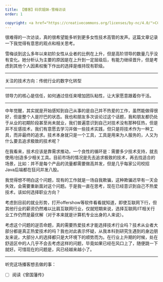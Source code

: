 ```yaml
---
title: 【播客】码农姐妹-雪梅访谈
order: 1

copyright: <a href="https://creativecommons.org/licenses/by-nc/4.0/">CC BY-NC 4.0协议</a>
---
```


很难得的一次访谈，真的很希望能多听到更多女性技术高管的发声。这篇文章记录一下我觉得有意思的观点和相关思考。

雪梅谈到这么多年以来初阶女性从业者的比例在上升，但是高阶领导的数量几乎没有变化。她分析认为主要的原因是在上升到一定层级后，有能力继续晋升，但是考虑到其他个人因素权衡下作出的选择是维持现有职级。

---

关注的技术方向：传统行业的数字化转型

---

领导力的核心是信任，如何通过信任来增加团队粘性，让大家愿意跟着你干活。

---

中年觉醒，其实就是开始感知到自己从事的是自己并不热爱的工作，虽然能做得很好，但是整个人是拧巴的状态。我也和朋友多次谈论过这个话题，我和朋友都仍处于从业的初期阶段甚至尚未就业，我们普遍意识到自己对技术没有那种狂热，但是并不反感技术，我们有意愿去学习并做一些技术实践，但只是将技术作为一种工具，而非最终的追求。技术本身就只是一个工具，工具是用来为人服务的，人又为什么要去追求极致的技术呢？

在我看来，技术应该是靠需求推动，一个良性的循环是：需要多少技术支持，就去使用/创造多少相关工具。目前市场的情况是先去追求极致的技术，再去找适合的场景，比如：并不是每个产品的流量都需要做高并发，但是几乎每家公司校招Java后端都在狂问并发八股。

我觉得想不明白这个问题，现有的工作就是一场自我欺骗，这种欺骗迟早有一天会失效，会需要重新面对这个问题。于是我一直在思考，现在已经意识到自己不热爱技术，该如何选择职业方向？

考虑到目前的就业形势，打开offershow等软件看看就知道，即使互联网下行，但其他行业的薪资仍然难以比肩互联网行业，仅就短期来说，选择互联网/IT相关行业工作仍然是最优解（对于本来就是计算机专业出身的人来说）。

考虑这个问题的逆否命题，真的需要热爱技术才能选择技术行业吗？技术从业者大部分都是真正热爱技术的吗？我也对此表示怀疑，从我本科到研究生遇到的身边朋友来说，大部分人的选择都只是大环境下的顺势而为。在行业上升期的时候，处在舒适区中的人几乎不会去考虑这样的问题，毕竟如果已经在风口上了，随便跳一下就好。可惜现在的问题是，风已经越来越小了。

---



听完这场播客想去做的事：

- [ ] 阅读《曾国藩传》

